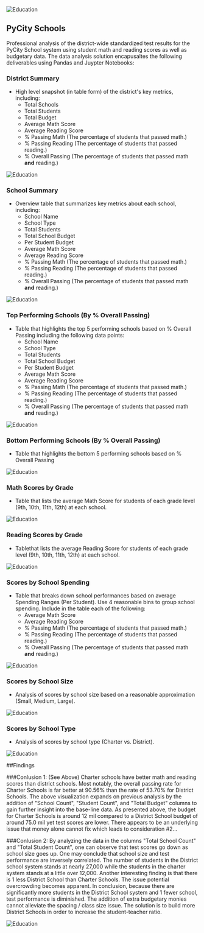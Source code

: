 ![Education](Images/School.png)

## PyCity Schools

Professional analysis of the district-wide standardized test results for the PyCity School system using student math and reading scores as well as budgetary data.  The data analysis solution encapusaltes the following deliverables using Pandas and Juypter Notebooks:

### District Summary

* High level snapshot (in table form) of the district's key metrics, including:
  * Total Schools
  * Total Students
  * Total Budget
  * Average Math Score
  * Average Reading Score
  * % Passing Math (The percentage of students that passed math.)
  * % Passing Reading (The percentage of students that passed reading.)
  * % Overall Passing (The percentage of students that passed math **and** reading.)

![Education](Images/Visualization1.png)


### School Summary

* Overview table that summarizes key metrics about each school, including:
  * School Name
  * School Type
  * Total Students
  * Total School Budget
  * Per Student Budget
  * Average Math Score
  * Average Reading Score
  * % Passing Math (The percentage of students that passed math.)
  * % Passing Reading (The percentage of students that passed reading.)
  * % Overall Passing (The percentage of students that passed math **and** reading.)

![Education](Images/Visualization2.png)

### Top Performing Schools (By % Overall Passing)

* Table that highlights the top 5 performing schools based on % Overall Passing including the following data points:
  * School Name
  * School Type
  * Total Students
  * Total School Budget
  * Per Student Budget
  * Average Math Score
  * Average Reading Score
  * % Passing Math (The percentage of students that passed math.)
  * % Passing Reading (The percentage of students that passed reading.)
  * % Overall Passing (The percentage of students that passed math **and** reading.)

![Education](Images/Visualization3.png)

### Bottom Performing Schools (By % Overall Passing)

* Table that highlights the bottom 5 performing schools based on % Overall Passing

![Education](Images/Visualization4.png)

### Math Scores by Grade

* Table that lists the average Math Score for students of each grade level (9th, 10th, 11th, 12th) at each school.

![Education](Images/Visualization5.png)

### Reading Scores by Grade

* Tablethat lists the average Reading Score for students of each grade level (9th, 10th, 11th, 12th) at each school.

![Education](Images/Visualization6.png)

### Scores by School Spending

* Table that breaks down school performances based on average Spending Ranges (Per Student). Use 4 reasonable bins to group school spending. Include in the table each of the following:
  * Average Math Score
  * Average Reading Score
  * % Passing Math (The percentage of students that passed math.)
  * % Passing Reading (The percentage of students that passed reading.)
  * % Overall Passing (The percentage of students that passed math **and** reading.)

![Education](Images/Visualization7.png)

### Scores by School Size

* Analysis of scores by school size based on a reasonable approximation (Small, Medium, Large).

![Education](Images/Visualization8.png)

### Scores by School Type

* Analysis of scores by school type (Charter vs. District).

![Education](Images/Visualization9.png)

##Findings

###Conlusion 1: 
(See Above) Charter schools have better math and reading scores than district schools. Most notably, the overall passing rate for Charter Schools is far better at 90.56% than the rate of 53.70% for District Schools. The above visualization expands on previous analysis by the addition of "School Count", "Student Count", and "Total Budget" columns to gain further insight into the base-line data. As presented above, the budget for Charter Schools is around 12 mil compared to a District School budget of around 75.0 mil yet test scores are lower. There appears to be an underlying issue that money alone cannot fix which leads to consideration #2...

###Conlusion 2: 
By analyzing the data in the columns "Total School Count" and "Total Student Count", one can observe that test scores go down as school size goes up. One may conclude that school size and test performance are inversely correlated. The number of students in the District school system stands at nearly 27,000 while the students in the charter system stands at a little over 12,000. Another interesting finding is that there is 1 less District School than Charter Schools. The issue potential overcrowding becomes apparent. In conclusion, because there are significantly more students in the District School system and 1 fewer school, test performance is diminished. The addition of extra budgetary monies cannot alleviate the spacing / class size issue. The solution is to build more District Schools in order to increase the student-teacher ratio.

![Education](Images/Visualization10.png)
